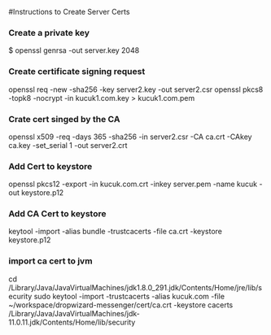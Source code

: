 #Instructions to Create Server Certs

### Create a private key
$ openssl genrsa -out server.key 2048

### Create certificate signing request
openssl req -new -sha256 -key server2.key -out server2.csr
openssl pkcs8 -topk8 -nocrypt -in kucuk1.com.key > kucuk1.com.pem

### Crate cert singed by the CA
openssl x509 -req -days 365 -sha256 -in server2.csr -CA ca.crt -CAkey ca.key -set_serial 1 -out server2.crt

### Add Cert to keystore
openssl pkcs12 -export -in kucuk.com.crt -inkey server.pem -name kucuk -out keystore.p12

### Add CA Cert to keystore
keytool -import -alias bundle -trustcacerts -file ca.crt -keystore keystore.p12

### import ca cert to jvm
cd /Library/Java/JavaVirtualMachines/jdk1.8.0_291.jdk/Contents/Home/jre/lib/security
sudo keytool -import  -trustcacerts -alias kucuk.com -file ~/workspace/dropwizard-messenger/cert/ca.crt -keystore cacerts
/Library/Java/JavaVirtualMachines/jdk-11.0.11.jdk/Contents/Home/lib/security